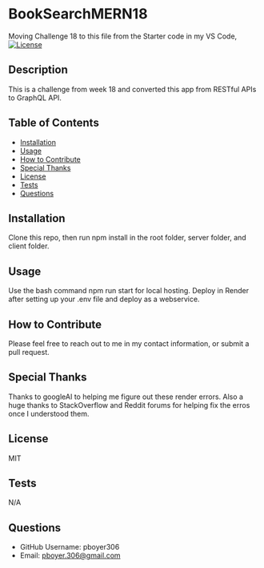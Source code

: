 # BookSearchMERN18
Moving Challenge 18 to this file from the Starter code in my VS Code,
[![License](https://img.shields.io/badge/License-MIT-blue.svg)](https://opensource.org/licenses/MIT)
## Description

This is a challenge from week 18 and converted this app from RESTful APIs to GraphQL API.

## Table of Contents

- [Installation](#installation)
- [Usage](#usage)
- [How to Contribute](#how-to-contribute)
- [Special Thanks](#special-thanks)
- [License](#license)
- [Tests](#tests)
- [Questions](#questions)

## Installation

Clone this repo, then run npm install in the root folder, server folder, and client folder.

## Usage

Use the bash command npm run start for local hosting. Deploy in Render after setting up your .env file and deploy as a webservice.

## How to Contribute

Please feel free to reach out to me in my contact information, or submit a pull request.

## Special Thanks
Thanks to googleAI to helping me figure out these render errors. Also a huge thanks to StackOverflow and Reddit forums for helping fix the erros once I understood them.

## License

MIT

## Tests

N/A

## Questions

- GitHub Username: pboyer306
- Email: pboyer.306@gmail.com